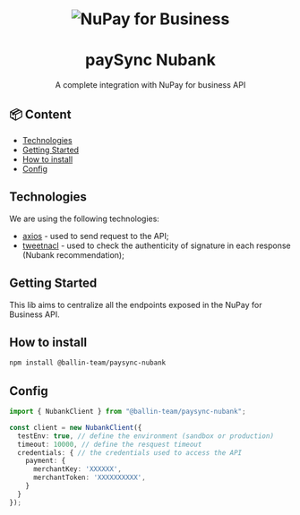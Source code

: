 <h1 align="center">
  <img src="https://docs.nupaybusiness.com.br/images/logotipo.png" 
alt="NuPay for Business" />
</h1>

<h1 align="center">
  paySync Nubank
</h1>

<p align="center">
  A complete integration with NuPay for business API
</p>

## :package: Content

- [Technologies](#Technologies)
- [Getting Started](#Getting-Started)
- [How to install](#How-to-install)
- [Config](#Config)

## Technologies

We are using the following technologies:

- [axios](https://www.npmjs.com/package/cls-hooked) - used to send request to the API;
- [tweetnacl](https://www.npmjs.com/package/tweetnacl) - used to check the authenticity of signature in each response (Nubank recommendation);

## Getting Started
This lib aims to centralize all the endpoints exposed in the NuPay for Business API.

## How to install

```bash
npm install @ballin-team/paysync-nubank
```

## Config

```typeScript
import { NubankClient } from "@ballin-team/paysync-nubank";

const client = new NubankClient({
  testEnv: true, // define the environment (sandbox or production)
  timeout: 10000, // define the resquest timeout
  credentials: { // the credentials used to access the API
    payment: {
      merchantKey: 'XXXXXX',
      merchantToken: 'XXXXXXXXXX',
    }
  }
});
```
